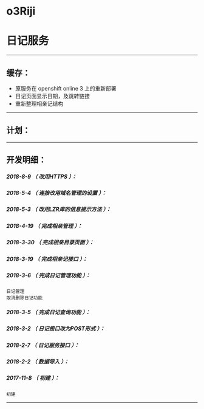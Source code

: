# o3Riji
日记服务
=======

*******************************************************************

缓存：
-------------------------------------------------------------------

- 原服务在 openshift online 3 上的重新部署
- 日记页面显示日期，及跳转链接
- 重新整理相亲记结构

*******************************************************************

计划：
-------------------------------------------------------------------

*******************************************************************





开发明细：
-------------------------------------------------------------------

##### 2018-8-9 （ 改用HTTPS ）：

##### 2018-5-4 （ 连接改用域名管理的设置 ）：

##### 2018-5-3 （ 改用LZR库的信息提示方法 ）：

##### 2018-4-19 （ 完成相亲管理 ）：

##### 2018-3-30 （ 完成相亲目录页面 ）：

##### 2018-3-19 （ 完成相亲记接口 ）：

##### 2018-3-6 （ 完成日记管理功能 ）：
	日记管理
	取消删除日记功能

##### 2018-3-5 （ 完成日记查询功能 ）：

##### 2018-3-2 （ 日记接口改为POST形式 ）：

##### 2018-2-7 （ 日记服务接口 ）：

##### 2018-2-2 （ 数据导入 ）：

##### 2017-11-8 （ 初建 ）：
	初建

*******************************************************************
